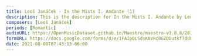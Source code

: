 ```yaml
---
title: Leoš Janáček - In the Mists I. Andante (1)
description: This is the description for In the Mists I. Andante by Leoš Janáček
composers: [Leoš Janáček]
periods: [Romantic]
audioURL: https://OpenMusicDataset.github.io/Maestro/maestro-v3.0.0/2015/MIDI-Unprocessed_R1_D2-13-20_mid--AUDIO-from_mp3_19_R1_2015_wav--4.midi
formURL: https://docs.google.com/forms/d/e/1FAIpQLSdsK8VRc8GZDDutkf7dd0i-qMlIbO-nGshLkpw-KSXNkJRN9Q/viewform
date: 2021-08-08T07:43:13-06:00
---
```

